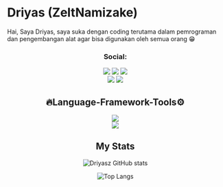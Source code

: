 # Driyas (ZeltNamizake)
Hai, Saya Driyas, saya suka dengan coding terutama dalam pemrograman dan pengembangan alat agar bisa digunakan oleh semua orang 😁
<div align="center">

### Social:
<div align="center">
<img src="https://img.shields.io/badge/instagram-pink?style=for-the-badge&logo=instagram">
<img src="https://img.shields.io/badge/threads-black?style=for-the-badge&logo=threads">
<img src="https://img.shields.io/badge/telegram-cyan?style=for-the-badge&logo=telegram">
<br>
<img src="https://img.shields.io/badge/youtube-ff0303?style=for-the-badge&logo=youtube">
<img src="https://img.shields.io/badge/whatsapp-017300?style=for-the-badge&logo=whatsapp">
</div>

## 🔥Language-Framework-Tools⚙

<p>
  <a href="https://skillicons.dev">
    <img src="https://skillicons.dev/icons?i=html,css,js,bootstrap,nodejs" />
    <br>
    <img src="https://skillicons.dev/icons?i=git,github,vscode,ubuntu,windows" />
  </a>
</p>
</p>

## My Stats
![Driyasz GitHub stats](https://github-readme-stats.vercel.app/api?username=zeltnamizake&show_icons=true&theme=dark)

![Top Langs](https://github-readme-stats.vercel.app/api/top-langs/?username=ZeltNamizake&layout=compact&theme=dark&hide=batchfile)
</div>
